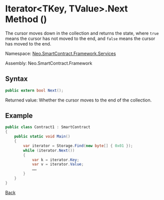 # Iterator<TKey, TValue>.Next Method ()

The cursor moves down in the collection and returns the state, where `true` means the cursor has not moved to the end, and `false` means the cursor has moved to the end.

Namespace: [Neo.SmartContract.Framework.Services](../../services.md)

Assembly: Neo.SmartContract.Framework

## Syntax

```cs
public extern bool Next();
```

Returned value: Whether the cursor moves to the end of the collection.

## Example

```cs
public class Contract1 : SmartContract
{
    public static void Main()
    {
        var iterator = Storage.Find(new byte[] { 0x01 });
        while (iterator.Next())
        {
            var k = iterator.Key;
            var v = iterator.Value;
            ……
        }
    }
}
```



[Back](../Iterator.md)
